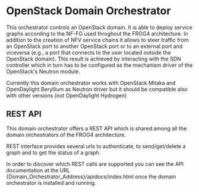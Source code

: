 # OpenStack Domain Orchestrator
This orchestrator controls an OpenStack domain. It is able to deploy service graphs according to the NF-FG used throghout the FROG4 architecture.
In addition to the creation of NFV service chains it allows to steer traffic from an OpenStack port to another OpenStack port or to an external port and viceversa (e.g., a port that connects to the user located outside the OpenStack domain).
This result is achieved by interacting with the SDN controller which in turn has to be configured as the mechanism driver of the OpenStack's Neutron module. 

Currently this domain orchestrator works with OpenStack Mitaka and OpenDaylight Beryllium as Neutron driver but it should be compatible also with other versions (not OpenDaylight Hydrogen)

## REST API

This domain orchestrator offers a REST API which is shared among all the domain orchestrators of the FROG4 architecture.

REST interface provides several urls to authenticate, to send/get/delete a graph and to get the status of a graph. 

In order to discover which REST calls are supported you can see the API documentation at the URL {Domain_Orchestrator_Address}/apidocs/index.html once the domain orchestrator is installed and running.
